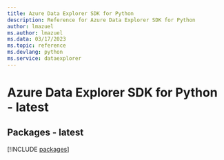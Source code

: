```yaml
---
title: Azure Data Explorer SDK for Python
description: Reference for Azure Data Explorer SDK for Python
author: lmazuel
ms.author: lmazuel
ms.data: 03/17/2023
ms.topic: reference
ms.devlang: python
ms.service: dataexplorer
---
```

# Azure Data Explorer SDK for Python - latest
## Packages - latest
[!INCLUDE [packages](data-explorer-index.md)]